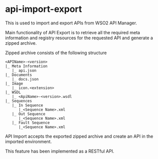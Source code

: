 # api-import-export

This is used to import and export APIs from WSO2 API Manager.

Main functionality of API Export is to retrieve all the required meta information and registry
resources for the requested API and generate a zipped archive.

Zipped archive consists of the following structure

    <APIName>-<version>
    |_ Meta Information
       |_ api.json
    |_ Documents
       |_ docs.json
    |_ Image
       |_ icon.<extension>
    |_ WSDL
       |_ <ApiName>-<version>.wsdl
    |_ Sequences
       |_ In Sequence
          |_<Sequence Name>.xml
       |_ Out Sequence
          |_<Sequence Name>.xml
       |_ Fault Sequence
          |_<Sequence Name>.xml

API Import accepts the exported zipped archive and create an API in the imported environment.

This feature has been implemented as a RESTful API.


